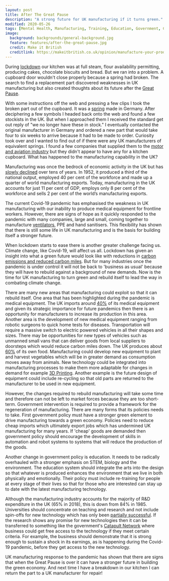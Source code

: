 ```yaml
---
layout: post
title: After The Great Pause
description: "A strong future for UK manufacturing if it turns green."
modified: 2020-05-26
tags: [Mental Health, Manufacturing, Training, Education, Government, Covid-19]
image:
  background: backgrounds/general-background.jpg
  feature: features/after-the-great-pause.jpg
  credit: Make it British
  creditlink: https://makeitbritish.co.uk/opinion/manufacture-your-product-in-the-uk/
---
```


During [lockdown](https://en.wikipedia.org/wiki/Lockdown) our kitchen was at full steam, flour availability permitting, producing cakes, chocolate biscuits and bread. But we ran into a problem.  A cupboard door wouldn't close properly because a spring had broken. The search to find a replacement part discovered weaknesses in UK manufacturing but also created thoughts about its future after the [Great Pause](https://www.opendemocracy.net/en/oureconomy/great-pause/).

With some instructions off the web and pressing a few clips I took the broken part out of the cupboard. It was a [spring](https://industrialgassprings.com/uk/) made in Germany. After deciphering a few symbols I headed back onto the web and found a few stockists in the UK. But when I approached them I received the standard get out reply of "we no longer have these in stock."  I eventually contacted the original manufacturer in Germany and ordered a new part that would take four to six weeks to arrive because it had to be made to order. Curiosity took over and I wanted to find out of if there were any UK manufacturers of equivalent springs. I found a few companies that supplied them to the [motor and aviation industry](https://industrialgassprings.com/uk/our-history/) but they didn't appear to have any for a kitchen cupboard. What has happened to the manufacturing capability in the UK?

Manufacturing was once the bedrock of economic activity in the UK but has [slowly declined](https://www.newstatesman.com/culture/culture/2013/01/meeting-our-makers-britain%E2%80%99s-long-industrial-decline) over tens of years.  In 1952, it produced a third of the national output, employed 40 per cent of the workforce and made up a quarter of world manufacturing exports. Today, manufacturing in the UK accounts for just 11 per cent of GDP, employs only 8 per cent of the workforce and sells 2 per cent of the world’s manufacturing exports.

The current Covid-19 pandemic has emphasised the weakness in UK manufacturing with our inability to produce medical equipment for frontline workers. However, there are signs of hope as it quickly responded to the pandemic with many companies, large and small, coming together to manufacture [ventilators](https://www.theguardian.com/business/2020/apr/05/ventilator-crisis-lands-britains-manufacturers-with-greatest-test), PPE and hand sanitisers. This flexibility has shown that there is still some life in UK manufacturing and is the basis for building itself a stronger future.

When lockdown starts to ease there is another greater challenge facing us. Climate change, like Covid-19, will affect us all. Lockdown has given an insight into what a green future would look like with reductions in [carbon emissions and reduced carbon miles](https://www.standard.co.uk/news/world/positive-impact-environment-coronavirus-lockdown-a4404751.html). But for many industries once the pandemic is under control it will not be back to 'business as usual' because they will have to rebuild against a background of new demands. Now is the time for UK manufacturing to turn green and rebuild itself to lead the way in combating climate change.

There are many new areas that manufacturing could exploit so that it can rebuild itself. One area that has been highlighted during the pandemic is medical equipment. The UK imports around [40%](https://www.export.gov/apex/article2?id=United-Kingdom-Medical-Equipment) of its medical equipment and given its strategic importance for future pandemics then there is an opportunity for manufacturers to increase its production in this area. Another area is the development of new medical equipment ranging from robotic surgeons to quick home tests for diseases. Transportation will require a massive switch to electric powered vehicles in all their shapes and sizes. There may be opportunities for new types of vehicles such as unmanned small vans that can deliver goods from local suppliers to doorsteps which would reduce carbon miles down. The UK produces about [60%](https://www.countryfile.com/news/can-the-uk-feed-itself-after-brexit/) of its own food. Manufacturing could develop new equipment to plant and harvest vegetables which will be in greater demand as consumption moves away from animals. New technology could be integrated into manufacturing processes to make them more adaptable for changes in demand for example [3D Printing](https://en.wikipedia.org/wiki/3D_printing). Another example is the future design of equipment could include re-cycling so that old parts are returned to the manufacturer to be used in new equipment.

However, the changes required to rebuild manufacturing will take some time and therefore can not be left to market forces because they are too short-term.  Government intervention is required to provide a framework for the regeneration of manufacturing. There are many forms that its policies needs to take. First government policy must have a stronger green element to drive manufacturing towards a green economy. Policies need to reduce cheap imports which ultimately export jobs which has undermined UK manufacturing for many years. If 'cheap' goods are demanded then government policy should encourage the development of skills in automation and robot systems to systems that will reduce the production of the goods.

Another change in government policy is education. It needs to be radically overhauled with a stronger emphasis on STEM, biology and the environment.  The education system should integrate the arts into the design so that whatever is produced enhances the environment that we live in both physically and emotionally.  Their policy must include re-training for people at every stage of their lives so that for those who are interested can stay up to date with the latest manufacturing technology.

Although the manufacturing industry accounts for the majority of R&D expenditure in the UK (65% in 2018), this is down from 84% in 1985.  Universities should concentrate on teaching and research and not include spin-offs for new technology which has only been [partially successful](https://techtransfercentral.com/2010/07/14/survey-suggests-top-10-reasons-university-start-ups-fail/). If the research  shows any promise for new technologies then it can be transferred to something like the government's [Catapult Network](https://catapult.org.uk/) where business could get free access to the technology if they meet certain criteria. For example, the business should demonstrate that it is strong enough to sustain a shock in its earnings, as is happening during the Covid-19 pandemic, before they get access to the new technology.

UK manufacturing response to the pandemic has shown that there are signs that when the Great Pause is over it can have a stronger future in building the green economy. And next time I have a breakdown in our kitchen I can return the part to a UK manufacturer for repair!
